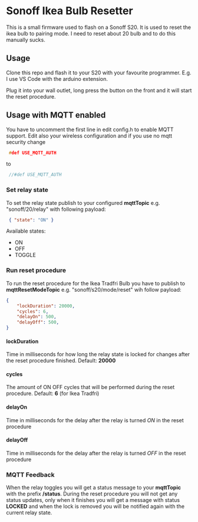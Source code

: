 # Sonoff Ikea Bulb Resetter

This is a small firmware used to flash on a Sonoff S20. It is used to reset the ikea bulb to pairing mode. I need to reset about 20 bulb and to do this manually sucks.

## Usage

Clone this repo and flash it to your S20 with your favourite programmer. E.g. I use VS Code with the arduino extension.

Plug it into your wall outlet, long press the button on the front and it will start the reset procedure.

## Usage with MQTT enabled

You have to uncomment the first line in edit config.h to enable MQTT support. Edit also your wireless configuration and if you use no mqtt security change  

```c
 #def USE_MQTT_AUTH
 ```

to

```c
 //#def USE_MQTT_AUTH
 ```

### Set relay state

To set the relay state publish to your configured __mqttTopic__ e.g. "sonoff/20/relay" with following payload:

``` json
 { "state": "ON" }
```

Available states:

- ON
- OFF
- TOGGLE

### Run reset procedure

To run the reset procedure for the Ikea Tradfri Bulb you have to publish to __mqttResetModeTopic__ e.g. "sonoff/s20/mode/reset" wih follow payload:

``` json
{
    "lockDuration": 20000,
    "cycles": 6,
    "delayOn": 500,
    "delayOff": 500,
}
```

#### lockDuration

Time in milliseconds for how long the relay state is locked for changes after the reset procedure finished. Default: __20000__

#### cycles

The amount of ON OFF cycles that will be performed during the reset procedure. Default: __6__ (for Ikea Tradfri)

#### delayOn

Time in milliseconds for the delay after the relay is turned *ON* in the reset procedure

#### delayOff

Time in milliseconds for the delay after the relay is turned *OFF* in the reset procedure

### MQTT Feedback

When the relay toggles you will get a status message to your __mqttTopic__ with the prefix __/status__.
During the reset procedure you will not get any status updates, only when it finishes you will get a message with status __LOCKED__ and when the lock is removed you will be notified again with the current relay state. 